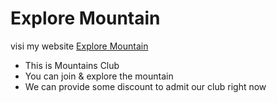 # Explore Mountain
visi my website [Explore Mountain](https://laughing-euclid-85996c.netlify.app)
- This is Mountains Club
- You can join & explore the mountain
- We can provide some discount to admit our club right now